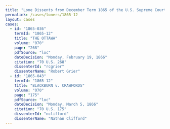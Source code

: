 ```yaml
---
title: "Lone Dissents from December Term 1865 of the U.S. Supreme Court"
permalink: /cases/loners/1865-12
layout: cases
cases:
  - id: "1865-036"
    termId: "1865-12"
    title: "THE OTTAWA"
    volume: "070"
    page: "268"
    pdfSource: "loc"
    dateDecision: "Monday, February 19, 1866"
    citation: "70 U.S. 268"
    dissenterId: "rcgrier"
    dissenterName: "Robert Grier"
  - id: "1865-043"
    termId: "1865-12"
    title: "BLACKBURN v. CRAWFORDS"
    volume: "070"
    page: "175"
    pdfSource: "loc"
    dateDecision: "Monday, March 5, 1866"
    citation: "70 U.S. 175"
    dissenterId: "nclifford"
    dissenterName: "Nathan Clifford"
---
```

